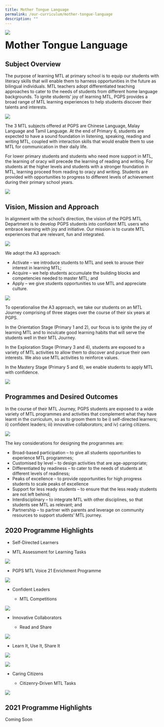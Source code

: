 ```yaml
---
title: Mother Tongue Language
permalink: /our-curriculum/mother-tongue-language
description: ""
---
```

![](/images/sub-banner.jpg)

**<font size=6>Mother Tongue Language</font>**


Subject Overview
----------------

The purpose of learning MTL at primary school is to equip our students with literacy skills that will enable them to harness opportunities in the future as bilingual individuals. MTL teachers adopt differentiated teaching approaches to cater to the needs of students from different home language backgrounds. To ignite students’ joy of learning MTL, PGPS provides a broad range of MTL learning experiences to help students discover their talents and interests.


![](/images/Our%20Curriculum/MTL%201.jpg)

The 3 MTL subjects offered at PGPS are Chinese Language, Malay Language and Tamil Language. At the end of Primary 6, students are expected to have a sound foundation in listening, speaking, reading and writing MTL, coupled with interaction skills that would enable them to use MTL for communication in their daily life.

  

For lower primary students and students who need more support in MTL, the learning of oracy will precede the learning of reading and writing. For students at the higher levels and students with a stronger foundation in MTL, learning proceed from reading to oracy and writing. Students are provided with opportunities to progress to different levels of achievement during their primary school years.

![](/images/Our%20Curriculum/MTL%202.jpg)

Vision, Mission and Approach
----------------------------

In alignment with the school’s direction, the vision of the PGPS MTL Department is to develop PGPS students into confident MTL users who embrace learning with joy and initiative. Our mission is to curate MTL experiences that are relevant, fun and integrated.


![](/images/Our%20Curriculum/MTL%203.png)

We adopt the A3 approach:

*   Activate – we introduce students to MTL and seek to arouse their interest in learning MTL;
*   Acquire – we help students accumulate the building blocks and competencies needed to master MTL; and
*   Apply – we give students opportunities to use MTL and appreciate culture.

![](/images/Our%20Curriculum/MTL%204.png)

To operationalise the A3 approach, we take our students on an MTL Journey comprising of three stages over the course of their six years at PGPS.

  

In the Orientation Stage (Primary 1 and 2), our focus is to ignite the joy of learning MTL and to inculcate good learning habits that will serve the students well in their MTL Journey.

  

In the Exploration Stage (Primary 3 and 4), students are exposed to a variety of MTL activities to allow them to discover and pursue their own interests. We also use MTL activities to reinforce values.

  

In the Mastery Stage (Primary 5 and 6), we enable students to apply MTL with confidence.

![](/images/Our%20Curriculum/MTL%205.png)

Programmes and Desired Outcomes
-------------------------------

In the course of their MTL Journey, PGPS students are exposed to a wide variety of MTL programmes and activities that complement what they have learnt in the curriculum, so as to groom them to be i) self-directed learners; ii) confident leaders; iii) innovative collaborators; and iv) caring citizens.

![](/images/Our%20Curriculum/MTL%206.png)

The key considerations for designing the programmes are:

*   Broad-based participation – to give all students opportunities to experience MTL programmes;
*   Customised by level – to design activities that are age-appropriate;
*   Differentiated by readiness – to cater to the needs of students at different levels of readiness;
*   Peaks of excellence – to provide opportunities for high progress students to scale peaks of excellence
*   Support for less ready students – to ensure that the less ready students are not left behind;
*   Interdisciplinary – to integrate MTL with other disciplines, so that students see MTL as relevant; and
*   Partnership – to partner with parents and leverage on community resources to support students’ MTL journey.

2020 Programme Highlights
-------------------------

*   Self-Directed Learners

*   MTL Assessment for Learning Tasks

![](/images/Our%20Curriculum/MTL%207.png)

*   PGPS MTL Voice 21 Enrichment Programme

![](/images/Our%20Curriculum/MTL%208.png)

*   Confident Leaders

    *   MTL Competitions

![](/images/Our%20Curriculum/MTL%209.png)

*   Innovative Collaborators

    *   Read and Share
    
 ![](/images/Our%20Curriculum/MTL%2010.png)
	 
*    Learn It, Use It, Share It


 ![](/images/Our%20Curriculum/MTL%2011.png)

 ![](/images/Our%20Curriculum/MTL%2012.png)


*   Caring Citizens

     *   Citizenry-Driven MTL Tasks

 ![](/images/Our%20Curriculum/MTL%2013.png)

2021 Programme Highlights
-------------------------

Coming Soon